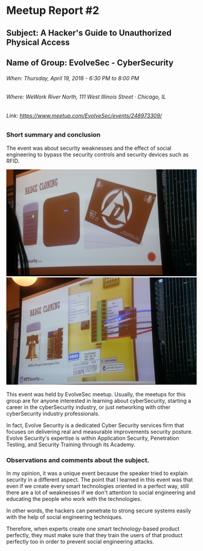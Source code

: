 # Meetup Report #2



## Subject: **A Hacker's Guide to Unauthorized Physical Access**


## Name of Group: **EvolveSec - CyberSecurity**


###### When: Thursday, April 19, 2018 - 6:30 PM to 8:00 PM
###### Where: WeWork River North, 111 West Illinois Street · Chicago, IL
###### Link: https://www.meetup.com/EvolveSec/events/248973309/


### Short summary and conclusion

The event was about security weaknesses and the effect of social engineering to bypass the security controls and security devices such as RFID.
 
![BadgeCloning](images/2/3.JPG "Badge Cloning")
![BadgeCloning](images/2/4.JPG "Badge Cloning")
 
This event was held by EvolveSec meetup. Usually, the meetups for this group are for anyone interested in learning about cyberSecurity, starting a career in the cyberSecurity industry, or just networking with other cyberSecurity industry professionals.

In fact, Evolve Security is a dedicated Cyber Security services firm that focuses on delivering real and measurable improvements security posture.
Evolve Security's expertise is within Application Security, Penetration Testing, and Security Training through its Academy.
 


 
### Observations and comments about the subject.

In my opinion, it was a unique event because the speaker tried to explain security in a different aspect.
The point that I learned in this event was that even if we create every smart technologies oriented in a perfect way, still there are a lot of weaknesses if we don't attention to social engineering and educating the people who work with the technologies. 

In other words, the hackers can penetrate to strong secure systems easily with the help of social engineering techniques. 

Therefore, when experts create one smart technology-based product perfectly, they must make sure that they train the users of that product perfectly too in order to prevent social engineering attacks.
 